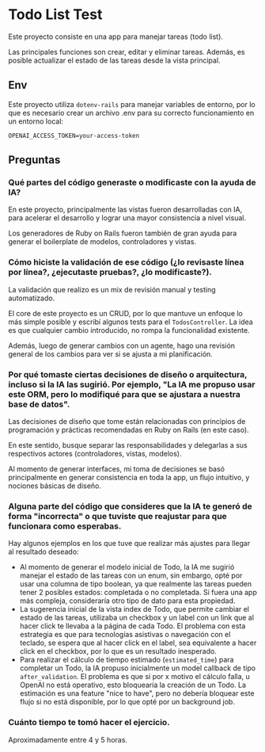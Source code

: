 # Todo List Test

Este proyecto consiste en una app para manejar tareas (todo list).

Las principales funciones son crear, editar y eliminar tareas. Además, es posible actualizar el estado de las tareas desde la vista principal.

## Env

Este proyecto utiliza `dotenv-rails` para manejar variables de entorno, por lo que es necesario crear un archivo .env para su correcto funcionamiento en un entorno local:

```
OPENAI_ACCESS_TOKEN=your-access-token
```

## Preguntas

### Qué partes del código generaste o modificaste con la ayuda de IA?

En este proyecto, principalmente las vistas fueron desarrolladas con IA, para acelerar el desarrollo y lograr una mayor consistencia a nivel visual.

Los generadores de Ruby on Rails fueron también de gran ayuda para generar el boilerplate de modelos, controladores y vistas.

### Cómo hiciste la validación de ese código (¿lo revisaste línea por línea?, ¿ejecutaste pruebas?, ¿lo modificaste?).

La validación que realizo es un mix de revisión manual y testing automatizado.

El core de este proyecto es un CRUD, por lo que mantuve un enfoque lo más simple posible y escribí algunos tests para el `TodosController`. La idea es que cualquier cambio introducido, no rompa la funcionalidad existente.

Además, luego de generar cambios con un agente, hago una revisión general de los cambios para ver si se ajusta a mi planificación.

### Por qué tomaste ciertas decisiones de diseño o arquitectura, incluso si la IA las sugirió. Por ejemplo, "La IA me propuso usar este ORM, pero lo modifiqué para que se ajustara a nuestra base de datos".

Las decisiones de diseño que tome están relacionadas con principios de programación y prácticas recomendadas en Ruby on Rails (en este caso).

En este sentido, busque separar las responsabilidades y delegarlas a sus respectivos actores (controladores, vistas, modelos).

Al momento de generar interfaces, mi toma de decisiones se basó principalmente en generar consistencia en toda la app, un flujo intuitivo, y nociones básicas de diseño.

### Alguna parte del código que consideres que la IA te generó de forma "incorrecta" o que tuviste que reajustar para que funcionara como esperabas.

Hay algunos ejemplos en los que tuve que realizar más ajustes para llegar al resultado deseado:

- Al momento de generar el modelo inicial de Todo, la IA me sugirió manejar el estado de las tareas con un enum, sin embargo, opté por usar una columna de tipo boolean, ya que realmente las tareas pueden tener 2 posibles estados: completada o no completada. Si fuera una app más compleja, consideraría otro tipo de dato para esta propiedad.
- La sugerencia inicial de la vista index de Todo, que permite cambiar el estado de las tareas, utilizaba un checkbox y un label con un link que al hacer click te llevaba a la página de cada Todo. El problema con esta estrategia es que para tecnologías asistivas o navegación con el teclado, se espera que al hacer click en el label, sea equivalente a hacer click en el checkbox, por lo que es un resultado inesperado.
- Para realizar el cálculo de tiempo estimado (`estimated_time`) para completar un Todo, la IA propuso inicialmente un model callback de tipo `after_validation`. El problema es que si por x motivo el cálculo falla, u OpenAI no está operativo, esto bloquearía la creación de un Todo. La estimación es una feature "nice to have", pero no debería bloquear este flujo si no está disponible, por lo que opté por un background job.

### Cuánto tiempo te tomó hacer el ejercicio.

Aproximadamente entre 4 y 5 horas.
